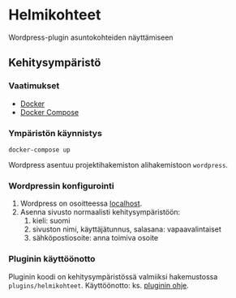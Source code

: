 # Helmikohteet

Wordpress-plugin asuntokohteiden näyttämiseen

## Kehitysympäristö

### Vaatimukset

- [Docker](https://www.docker.com)
- [Docker Compose](https://docs.docker.com/compose/install/)

### Ympäristön käynnistys

```console
docker-compose up
```

Wordpress asentuu projektihakemiston alihakemistoon `wordpress`.

### Wordpressin konfigurointi

1. Wordpress on osoitteessa [localhost](http://localhost/).
2. Asenna sivusto normaalisti kehitysympäristöön:
   1. kieli: suomi
   2. sivuston nimi, käyttäjätunnus, salasana: vapaavalintaiset
   3. sähköpostiosoite: anna toimiva osoite

### Pluginin käyttöönotto

Pluginin koodi on kehitysympäristössä valmiiksi hakemustossa `plugins/helmikohteet`. Käyttöönotto: ks. [pluginin ohje](doc/plugin.md).
